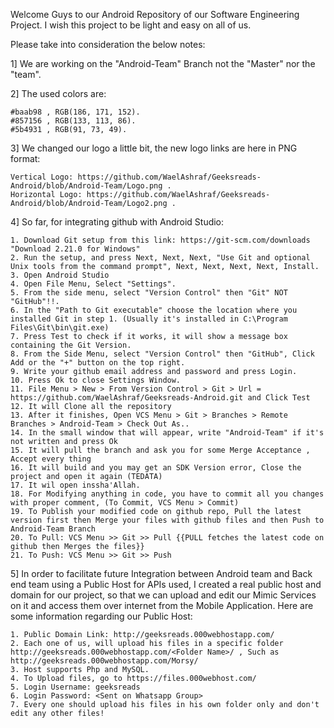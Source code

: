 Welcome Guys to our Android Repository of our Software Engineering Project. I wish this project to be light and easy on all of us.

Please take into consideration the below notes:

1] We are working on the "Android-Team" Branch not the "Master" nor the "team".

2] The used colors are:

    #baab98 , RGB(186, 171, 152).
    #857156 , RGB(133, 113, 86).
    #5b4931 , RGB(91, 73, 49).

3] We changed our logo a little bit, the new logo links are here in PNG format:

    Vertical Logo: https://github.com/WaelAshraf/Geeksreads-Android/blob/Android-Team/Logo.png .
    Horizontal Logo: https://github.com/WaelAshraf/Geeksreads-Android/blob/Android-Team/Logo2.png .

4] So far, for integrating github with Android Studio:

    1. Download Git setup from this link: https://git-scm.com/downloads "Download 2.21.0 for Windows"
    2. Run the setup, and press Next, Next, Next, "Use Git and optional Unix tools from the command prompt", Next, Next, Next, Next, Install.
    3. Open Android Studio
    4. Open File Menu, Select "Settings".
    5. From the side menu, select "Version Control" then "Git" NOT "GitHub"!!.
    6. In the "Path to Git executable" choose the location where you installed Git in step 1. (Usually it's installed in C:\Program Files\Git\bin\git.exe)
    7. Press Test to check if it works, it will show a message box containing the Git Version.
    8. From the Side Menu, select "Version Control" then "GitHub", Click Add or the "+" button on the top right.
    9. Write your github email address and password and press Login.
    10. Press Ok to close Settings Window.
    11. File Menu > New > From Version Control > Git > Url = https://github.com/WaelAshraf/Geeksreads-Android.git and Click Test
    12. It will Clone all the repository
    13. After it finishes, Open VCS Menu > Git > Branches > Remote Branches > Android-Team > Check Out As..
    14. In the small window that will appear, write "Android-Team" if it's not written and press Ok
    15. It will pull the branch and ask you for some Merge Acceptance , Accept every thing
    16. It will build and you may get an SDK Version error, Close the project and open it again (TEDATA)
    17. It wil open inssha'Allah.
    18. For Modifying anything in code, you have to commit all you changes with proper comment, (To Commit, VCS Menu > Commit)
    19. To Publish your modified code on github repo, Pull the latest version first then Merge your files with github files and then Push to Android-Team Branch
    20. To Pull: VCS Menu >> Git >> Pull {{PULL fetches the latest code on github then Merges the files}}
    21. To Push: VCS Menu >> Git >> Push

5] In order to facilitate future Integration between Android team and Back end team using a Public Host for APIs used, I created a real public host and domain for our project, so that we can upload and edit our Mimic Services on it and access them over internet from the Mobile Application. Here are some information regarding our Public Host:
    
    1. Public Domain Link: http://geeksreads.000webhostapp.com/
    2. Each one of us, will upload his files in a specific folder http://geeksreads.000webhostapp.com/<Folder Name>/ , Such as http://geeksreads.000webhostapp.com/Morsy/
    3. Host supports Php and MySQL.
    4. To Upload files, go to https://files.000webhost.com/
    5. Login Username: geeksreads
    6. Login Password: <Sent on Whatsapp Group>
    7. Every one should upload his files in his own folder only and don't edit any other files!
      
